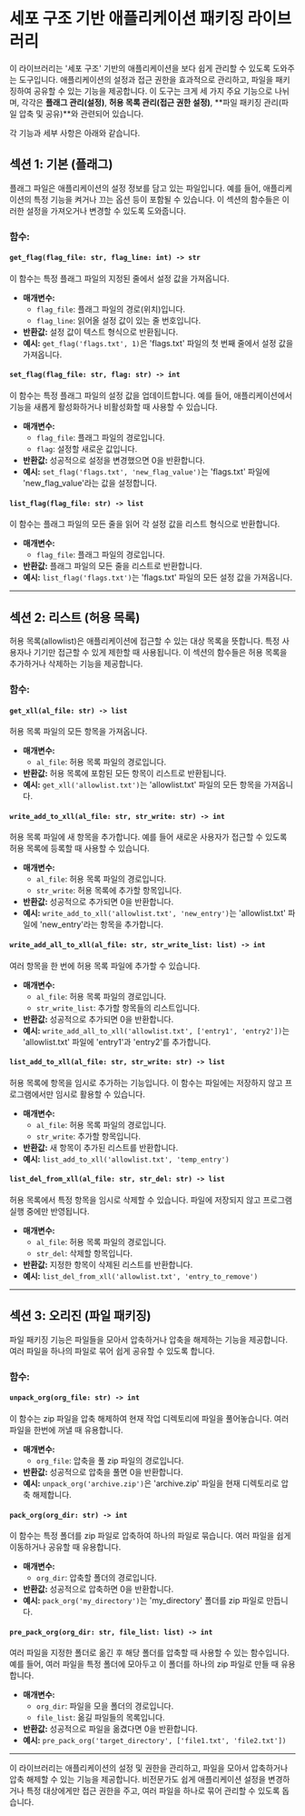 # 세포 구조 기반 애플리케이션 패키징 라이브러리

이 라이브러리는 '세포 구조' 기반의 애플리케이션을 보다 쉽게 관리할 수 있도록 도와주는 도구입니다. 애플리케이션의 설정과 접근 권한을 효과적으로 관리하고, 파일을 패키징하여 공유할 수 있는 기능을 제공합니다. 이 도구는 크게 세 가지 주요 기능으로 나뉘며, 각각은 **플래그 관리(설정)**, **허용 목록 관리(접근 권한 설정)**, **파일 패키징 관리(파일 압축 및 공유)**와 관련되어 있습니다.

각 기능과 세부 사항은 아래와 같습니다.

## 섹션 1: 기본 (플래그)

플래그 파일은 애플리케이션의 설정 정보를 담고 있는 파일입니다. 예를 들어, 애플리케이션의 특정 기능을 켜거나 끄는 옵션 등이 포함될 수 있습니다. 이 섹션의 함수들은 이러한 설정을 가져오거나 변경할 수 있도록 도와줍니다.

### 함수:

#### `get_flag(flag_file: str, flag_line: int) -> str`

이 함수는 특정 플래그 파일의 지정된 줄에서 설정 값을 가져옵니다.

- **매개변수:**
  - `flag_file`: 플래그 파일의 경로(위치)입니다.
  - `flag_line`: 읽어올 설정 값이 있는 줄 번호입니다.
- **반환값:** 설정 값이 텍스트 형식으로 반환됩니다.
- **예시:** `get_flag('flags.txt', 1)`은 'flags.txt' 파일의 첫 번째 줄에서 설정 값을 가져옵니다.

#### `set_flag(flag_file: str, flag: str) -> int`

이 함수는 특정 플래그 파일의 설정 값을 업데이트합니다. 예를 들어, 애플리케이션에서 기능을 새롭게 활성화하거나 비활성화할 때 사용할 수 있습니다.

- **매개변수:**
  - `flag_file`: 플래그 파일의 경로입니다.
  - `flag`: 설정할 새로운 값입니다.
- **반환값:** 성공적으로 설정을 변경했으면 0을 반환합니다.
- **예시:** `set_flag('flags.txt', 'new_flag_value')`는 'flags.txt' 파일에 'new_flag_value'라는 값을 설정합니다.

#### `list_flag(flag_file: str) -> list`

이 함수는 플래그 파일의 모든 줄을 읽어 각 설정 값을 리스트 형식으로 반환합니다.

- **매개변수:**
  - `flag_file`: 플래그 파일의 경로입니다.
- **반환값:** 플래그 파일의 모든 줄을 리스트로 반환합니다.
- **예시:** `list_flag('flags.txt')`는 'flags.txt' 파일의 모든 설정 값을 가져옵니다.

---

## 섹션 2: 리스트 (허용 목록)

허용 목록(allowlist)은 애플리케이션에 접근할 수 있는 대상 목록을 뜻합니다. 특정 사용자나 기기만 접근할 수 있게 제한할 때 사용됩니다. 이 섹션의 함수들은 허용 목록을 추가하거나 삭제하는 기능을 제공합니다.

### 함수:

#### `get_xll(al_file: str) -> list`

허용 목록 파일의 모든 항목을 가져옵니다.

- **매개변수:**
  - `al_file`: 허용 목록 파일의 경로입니다.
- **반환값:** 허용 목록에 포함된 모든 항목이 리스트로 반환됩니다.
- **예시:** `get_xll('allowlist.txt')`는 'allowlist.txt' 파일의 모든 항목을 가져옵니다.

#### `write_add_to_xll(al_file: str, str_write: str) -> int`

허용 목록 파일에 새 항목을 추가합니다. 예를 들어 새로운 사용자가 접근할 수 있도록 허용 목록에 등록할 때 사용할 수 있습니다.

- **매개변수:**
  - `al_file`: 허용 목록 파일의 경로입니다.
  - `str_write`: 허용 목록에 추가할 항목입니다.
- **반환값:** 성공적으로 추가되면 0을 반환합니다.
- **예시:** `write_add_to_xll('allowlist.txt', 'new_entry')`는 'allowlist.txt' 파일에 'new_entry'라는 항목을 추가합니다.

#### `write_add_all_to_xll(al_file: str, str_write_list: list) -> int`

여러 항목을 한 번에 허용 목록 파일에 추가할 수 있습니다.

- **매개변수:**
  - `al_file`: 허용 목록 파일의 경로입니다.
  - `str_write_list`: 추가할 항목들의 리스트입니다.
- **반환값:** 성공적으로 추가되면 0을 반환합니다.
- **예시:** `write_add_all_to_xll('allowlist.txt', ['entry1', 'entry2'])`는 'allowlist.txt' 파일에 'entry1'과 'entry2'를 추가합니다.

#### `list_add_to_xll(al_file: str, str_write: str) -> list`

허용 목록에 항목을 임시로 추가하는 기능입니다. 이 함수는 파일에는 저장하지 않고 프로그램에서만 임시로 활용할 수 있습니다.

- **매개변수:**
  - `al_file`: 허용 목록 파일의 경로입니다.
  - `str_write`: 추가할 항목입니다.
- **반환값:** 새 항목이 추가된 리스트를 반환합니다.
- **예시:** `list_add_to_xll('allowlist.txt', 'temp_entry')`

#### `list_del_from_xll(al_file: str, str_del: str) -> list`

허용 목록에서 특정 항목을 임시로 삭제할 수 있습니다. 파일에 저장되지 않고 프로그램 실행 중에만 반영됩니다.

- **매개변수:**
  - `al_file`: 허용 목록 파일의 경로입니다.
  - `str_del`: 삭제할 항목입니다.
- **반환값:** 지정한 항목이 삭제된 리스트를 반환합니다.
- **예시:** `list_del_from_xll('allowlist.txt', 'entry_to_remove')`

---

## 섹션 3: 오리진 (파일 패키징)

파일 패키징 기능은 파일들을 모아서 압축하거나 압축을 해제하는 기능을 제공합니다. 여러 파일을 하나의 파일로 묶어 쉽게 공유할 수 있도록 합니다.

### 함수:

#### `unpack_org(org_file: str) -> int`

이 함수는 zip 파일을 압축 해제하여 현재 작업 디렉토리에 파일을 풀어놓습니다. 여러 파일을 한번에 꺼낼 때 유용합니다.

- **매개변수:**
  - `org_file`: 압축을 풀 zip 파일의 경로입니다.
- **반환값:** 성공적으로 압축을 풀면 0을 반환합니다.
- **예시:** `unpack_org('archive.zip')`은 'archive.zip' 파일을 현재 디렉토리로 압축 해제합니다.

#### `pack_org(org_dir: str) -> int`

이 함수는 특정 폴더를 zip 파일로 압축하여 하나의 파일로 묶습니다. 여러 파일을 쉽게 이동하거나 공유할 때 유용합니다.

- **매개변수:**
  - `org_dir`: 압축할 폴더의 경로입니다.
- **반환값:** 성공적으로 압축하면 0을 반환합니다.
- **예시:** `pack_org('my_directory')`는 'my_directory' 폴더를 zip 파일로 만듭니다.

#### `pre_pack_org(org_dir: str, file_list: list) -> int`

여러 파일을 지정한 폴더로 옮긴 후 해당 폴더를 압축할 때 사용할 수 있는 함수입니다. 예를 들어, 여러 파일을 특정 폴더에 모아두고 이 폴더를 하나의 zip 파일로 만들 때 유용합니다.

- **매개변수:**
  - `org_dir`: 파일을 모을 폴더의 경로입니다.
  - `file_list`: 옮길 파일들의 목록입니다.
- **반환값:** 성공적으로 파일을 옮겼다면 0을 반환합니다.
- **예시:** `pre_pack_org('target_directory', ['file1.txt', 'file2.txt'])`

---

이 라이브러리는 애플리케이션의 설정 및 권한을 관리하고, 파일을 모아서 압축하거나 압축 해제할 수 있는 기능을 제공합니다. 비전문가도 쉽게 애플리케이션 설정을 변경하거나 특정 대상에게만 접근 권한을 주고, 여러 파일을 하나로 묶어 관리할 수 있도록 돕습니다.
